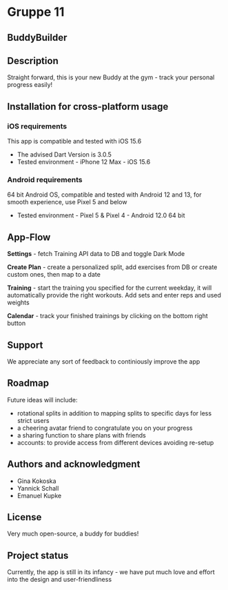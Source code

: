 # Gruppe 11

## BuddyBuilder

## Description
Straight forward, this is your new Buddy at the gym - track your personal progress easily!

## Installation for cross-platform usage

### iOS requirements
This app is compatible and tested with iOS 15.6
- The advised Dart Version is 3.0.5 
- Tested environment - iPhone 12 Max - iOS 15.6

### Android requirements
64 bit Android OS, compatible and tested with Android 12 and 13, for smooth experience, use Pixel 5 and below
- Tested environment - Pixel 5 & Pixel 4 - Android 12.0 64 bit

## App-Flow
**Settings** - fetch Training API data to DB and toggle Dark Mode

**Create Plan** - create a personalized split, add exercises from DB or create custom ones, then map to a date

**Training** - start the training you specified for the current weekday, it will automatically provide the right workouts. Add sets and enter reps and used weights

**Calendar** - track your finished trainings by clicking on the bottom right button

## Support
We appreciate any sort of feedback to continiously improve the app

## Roadmap
Future ideas will include:
- rotational splits in addition to mapping splits to specific days for less strict users
- a cheering avatar friend to congratulate you on your progress
- a sharing function to share plans with friends
- accounts: to provide access from different devices avoiding re-setup

## Authors and acknowledgment
- Gina Kokoska
- Yannick Schall
- Emanuel Kupke

## License
Very much open-source, a buddy for buddies!

## Project status
Currently, the app is still in its infancy - we have put much love and effort into the design and user-friendliness

